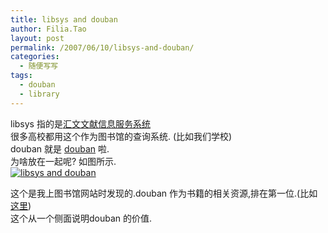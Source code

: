 ```yaml
---
title: libsys and douban
author: Filia.Tao
layout: post
permalink: /2007/06/10/libsys-and-douban/
categories:
  - 随便写写
tags:
  - douban
  - library
---
```

libsys 指的是<a href="http://www.libsys.com.cn/libsys3.htm" target="_blank">汇文文献信息服务系统</a>  
很多高校都用这个作为图书馆的查询系统. (比如我们学校)  
douban 就是 <a href="http://www.douban.com/" target="_blank">douban</a> 啦.  
为啥放在一起呢? 如图所示.  
[![libsys and douban][1]][2]

这个是我上图书馆网站时发现的.douban 作为书籍的相关资源,排在第一位.(比如<a href="http://www.lib.seu.edu.cn:8080/opac/item.php?marc_no=0000210769" target="_blank">这里</a>)  
这个从一个侧面说明douban 的价值.

 [1]: http://blog.ftao.org/wp-content/uploads/2007/06/lib-douban.thumbnail.jpg
 [2]: http://blog.ftao.org/wp-content/uploads/2007/06/lib-douban.jpg "libsys and douban"

